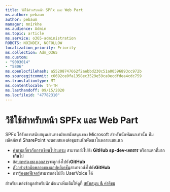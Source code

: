 ```yaml
---
title: วิธีใช้สำหรับหน้า SPFx และ Web Part
ms.author: pebaum
author: pebaum
manager: mnirkhe
ms.audience: Admin
ms.topic: article
ms.service: o365-administration
ROBOTS: NOINDEX, NOFOLLOW
localization_priority: Priority
ms.collection: Adm_O365
ms.custom:
- "9003014"
- "5806"
ms.openlocfilehash: a55208747662f2aebbd230c51a00596893cc972b
ms.sourcegitcommit: c6692ce0fa1358ec3529e59ca0ecdfdea4cdc759
ms.translationtype: MT
ms.contentlocale: th-TH
ms.lasthandoff: 09/15/2020
ms.locfileid: "47782310"
---
```

# <a name="help-with-spfx-pages-and-web-parts"></a>วิธีใช้สำหรับหน้า SPFx และ Web Part

SPFx ได้รับการสนับสนุนผ่านทางฝ่ายสนับสนุนของ Microsoft สำหรับนักพัฒนาเท่านั้น ทีมผลิตภัณฑ์ SharePoint จะตอบสนองต่อชุมชนนักพัฒนาในหลายแชนเนล

- [คำถามเกี่ยวกับการเขียนโปรแกรม](https://docs.microsoft.com/sharepoint/dev/support-feedback#programming-questions)  สามารถส่งไปยัง  **GitHub sp-dev-เอกสาร**  หรือสแตกที่มาก  **เกิน**ไป
- ข้อ[บกพร่องของเอกสาร](https://docs.microsoft.com/sharepoint/dev/support-feedback#documentation-bugs)จะถูกส่งไปยัง**GitHub**
- [ตัวอย่างข้อผิดพลาดของแอปพลิเคชัน](https://docs.microsoft.com/sharepoint/dev/support-feedback#sample-application-bugs)สามารถส่งไปยัง**GitHub**
- การ[ร้องขอฟีเจอร์](https://docs.microsoft.com/sharepoint/dev/support-feedback#feature-requests)สามารถส่งไปยัง UserVoice ได้

สำหรับแหล่งข้อมูลสำหรับนักพัฒนาเพิ่มเติมให้ดูที่  [สนับสนุน & คำติชม](https://docs.microsoft.com/sharepoint/dev/support-feedback)